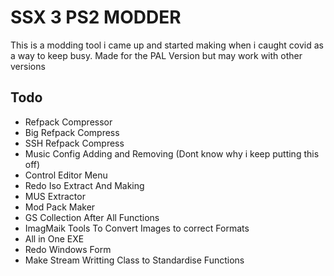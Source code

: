 
# SSX 3 PS2 MODDER

This is a modding tool i came up and started making when i caught covid as a way to keep busy. Made for the PAL Version but may work with other versions


## Todo

- Refpack Compressor
- Big Refpack Compress
- SSH Refpack Compress
- Music Config Adding and Removing (Dont know why i keep putting this off)
- Control Editor Menu
- Redo Iso Extract And Making
- MUS Extractor
- Mod Pack Maker
- GS Collection After All Functions
- ImagMaik Tools To Convert Images to correct Formats
- All in One EXE
- Redo Windows Form
- Make Stream Writting Class to Standardise Functions

